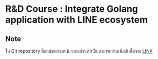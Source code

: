 # R&D Course : Integrate Golang application with LINE ecosystem

## Note
ใน Git repository นี้ยกตัวอย่างมาเพียงบางส่วนเท่านั้น สามารถอ่านเพิ่มเติมได้จาก [LINK](https://developers.line.biz/en/docs/)
